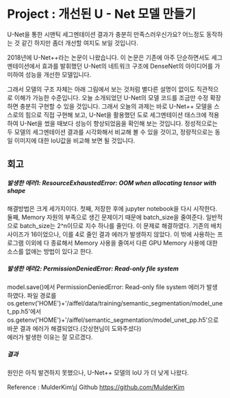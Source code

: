 # Project : 개선된 U - Net 모델 만들기
U-Net을 통한 시맨틱 세그멘테이션 결과가 충분히 만족스러우신가요? 어느정도 동작하는 것 같긴 하지만 좀더 개선할 여지도 보일 것입니다.  

2018년에 U-Net++라는 논문이 나왔습니다. 이 논문은 기존에 아주 단순하면서도 세그멘테이션에서 효과를 발휘했던 U-Net의 네트워크 구조에 DenseNet의 아이디어를 가미하여 성능을 개선한 모델입니다.  

그래서 모델의 구조 자체는 아래 그림에서 보는 것처럼 별다른 설명이 없이도 직관적으로 이해가 가능한 수준입니다. 오늘 소개되었던 U-Net의 모델 코드를 조금만 수정 확장하면 충분히 구현할 수 있을 것입니다. 그래서 오늘의 과제는 바로 U-Net++ 모델을 스스로의 힘으로 직접 구현해 보고, U-Net을 활용했던 도로 세그멘테이션 태스크에 적용하여 U-Net을 썼을 때보다 성능이 향상되었음을 확인해 보는 것입니다. 정성적으로는 두 모델의 세그멘테이션 결과를 시각화해서 비교해 볼 수 있을 것이고, 정량적으로는 동일 이미지에 대한 IoU값을 비교해 보면 될 것입니다.  


## 회고


##### 발생한 에러1:  ResourceExhaustedError: OOM when allocating tensor with shape
해결방법은 크게 세가지이다. 첫째, 저장한 후에 jupyter notebook을 다시 시작한다. 둘째, Memory 자원의 부족으로 생긴 문제이기 때문에 batch_size을 줄여준다. 일반적으로 batch_size는 2^n이므로 지수 하나를 줄인다. 이 문제로 해결하였다. 기존의 배치 사이즈가 16이었으나, 이를 4로 줄인 결과 에러가 발생하지 않았다. 이 밖에 사용하는 프로그램 이외에 다 종료해서 Memory 사용을 줄여서 다른 GPU Memory 사용에 대한 소스를 없애는 방법이 있다고 한다.


##### 발생한 에러2:  PermissionDeniedError: Read-only file system
model.save()에서 PermissionDeniedError: Read-only file system 에러가 발생하였다. 파일 경로를 os.getenv('HOME')+'/aiffel/data/training/semantic_segmentation/model_unet_pp.h5'에서 os.getenv('HOME')+'/aiffel/semantic_segmentation/model_unet_pp.h5'으로 바꾼 결과 에러가 해결되었다.(갓상현님이 도와주셨다)  
에러가 발생한 이유는 잘 모르겠다.

##### 결과 
원인은 아직 발견하지 못했으나, U-Net++ 모델의 IoU 가 더 낮게 나왔다.

Reference : MulderKim님 Github https://github.com/MulderKim
